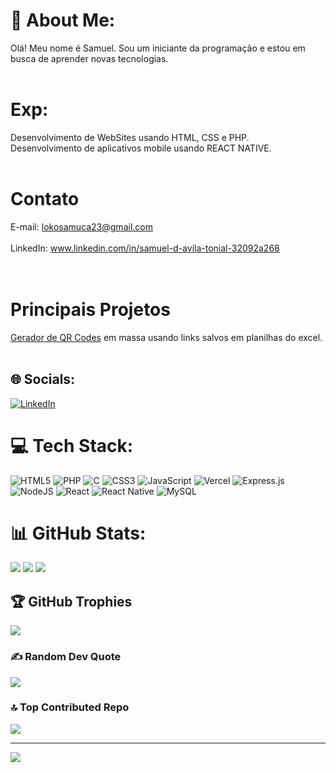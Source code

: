 # 💫 About Me:
Olá! Meu nome é Samuel. Sou um iniciante da programação e estou em busca de aprender novas tecnologias.
<br><br>

# Exp:  
Desenvolvimento de WebSites usando HTML, CSS e PHP. 
<br> 
Desenvolvimento de aplicativos mobile usando REACT NATIVE. 
<br><br>

# Contato
E-mail: lokosamuca23@gmail.com  
<br>
LinkedIn: www.linkedin.com/in/samuel-d-avila-tonial-32092a268  
<br><br>

# Principais Projetos
[Gerador de QR Codes](https://github.com/SLUK06/Qrcode-Excel-Generator) em massa usando links salvos em planilhas do excel.
<br><br>

## 🌐 Socials:
[![LinkedIn](https://img.shields.io/badge/LinkedIn-%230077B5.svg?logo=linkedin&logoColor=white)](https://www.linkedin.com/in/samuel-d-avila-tonial-32092a268/)

# 💻 Tech Stack:
![HTML5](https://img.shields.io/badge/html5-%23E34F26.svg?style=for-the-badge&logo=html5&logoColor=white) ![PHP](https://img.shields.io/badge/php-%23777BB4.svg?style=for-the-badge&logo=php&logoColor=white) ![C](https://img.shields.io/badge/c-%2300599C.svg?style=for-the-badge&logo=c&logoColor=white) ![CSS3](https://img.shields.io/badge/css3-%231572B6.svg?style=for-the-badge&logo=css3&logoColor=white) ![JavaScript](https://img.shields.io/badge/javascript-%23323330.svg?style=for-the-badge&logo=javascript&logoColor=%23F7DF1E) ![Vercel](https://img.shields.io/badge/vercel-%23000000.svg?style=for-the-badge&logo=vercel&logoColor=white) ![Express.js](https://img.shields.io/badge/express.js-%23404d59.svg?style=for-the-badge&logo=express&logoColor=%2361DAFB) ![NodeJS](https://img.shields.io/badge/node.js-6DA55F?style=for-the-badge&logo=node.js&logoColor=white) ![React](https://img.shields.io/badge/react-%2320232a.svg?style=for-the-badge&logo=react&logoColor=%2361DAFB) ![React Native](https://img.shields.io/badge/react_native-%2320232a.svg?style=for-the-badge&logo=react&logoColor=%2361DAFB) ![MySQL](https://img.shields.io/badge/mysql-%2300000f.svg?style=for-the-badge&logo=mysql&logoColor=white)
# 📊 GitHub Stats:
![](https://github-readme-stats.vercel.app/api?username=SLUK06&theme=dark&hide_border=false&include_all_commits=true&count_private=true)
![](https://github-readme-streak-stats.herokuapp.com/?user=SLUK06&theme=dark&hide_border=false)
![](https://github-readme-stats.vercel.app/api/top-langs/?username=SLUK06&theme=dark&hide_border=false&include_all_commits=true&count_private=true&layout=compact)

## 🏆 GitHub Trophies
![](https://github-profile-trophy.vercel.app/?username=SLUK06&theme=dracula&no-frame=false&no-bg=true&margin-w=4)

### ✍️ Random Dev Quote
![](https://quotes-github-readme.vercel.app/api?type=horizontal&theme=radical)

### 🔝 Top Contributed Repo
![](https://github-contributor-stats.vercel.app/api?username=SLUK06&limit=5&theme=dark&combine_all_yearly_contributions=true)

---
[![](https://visitcount.itsvg.in/api?id=SLUK06&icon=0&color=6)](https://visitcount.itsvg.in)

<!-- Proudly created with GPRM ( https://gprm.itsvg.in ) -->
